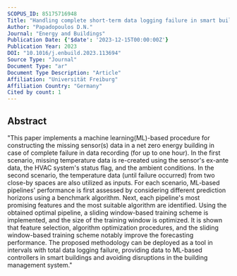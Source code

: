 ```yaml
---
SCOPUS_ID: 85175716948
Title: "Handling complete short-term data logging failure in smart buildings: Machine learning based forecasting pipelines with sliding-window training scheme"
Author: "Papadopoulos D.N."
Journal: "Energy and Buildings"
Publication Date: {'$date': '2023-12-15T00:00:00Z'}
Publication Year: 2023
DOI: "10.1016/j.enbuild.2023.113694"
Source Type: "Journal"
Document Type: "ar"
Document Type Description: "Article"
Affiliation: "Universität Freiburg"
Affiliation Country: "Germany"
Cited by count: 1
---
```


## Abstract
"This paper implements a machine learning(ML)-based procedure for constructing the missing sensor(s) data in a net zero energy building in case of complete failure in data recording (for up to one hour). In the first scenario, missing temperature data is re-created using the sensor's ex-ante data, the HVAC system's status flag, and the ambient conditions. In the second scenario, the temperature data (until failure occurred) from two close-by spaces are also utilized as inputs. For each scenario, ML-based pipelines' performance is first assessed by considering different prediction horizons using a benchmark algorithm. Next, each pipeline's most promising features and the most suitable algorithm are identified. Using the obtained optimal pipeline, a sliding window-based training scheme is implemented, and the size of the training window is optimized. It is shown that feature selection, algorithm optimization procedures, and the sliding window-based training scheme notably improve the forecasting performance. The proposed methodology can be deployed as a tool in intervals with total data logging failure, providing data to ML-based controllers in smart buildings and avoiding disruptions in the building management system."
